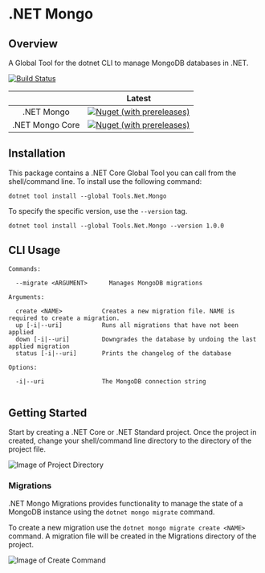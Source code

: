 # .NET Mongo

## Overview

A Global Tool for the dotnet CLI to manage MongoDB databases in .NET.

[![Build Status](https://dev.azure.com/councildevelopment/Dot%20Net%20Mongo/_apis/build/status/ndichiaro.dotnet-mongo?branchName=master)](https://dev.azure.com/councildevelopment/Dot%20Net%20Mongo/_build/latest?definitionId=5&branchName=master) 

|                  | Latest |
| :--:             |  :--:  |
|  .NET Mongo  |[![Nuget (with prereleases)](https://img.shields.io/nuget/vpre/Tools.Net.Mongo)](https://www.nuget.org/packages/Tools.Net.Mongo)|
|  .NET Mongo Core |[![Nuget (with prereleases)](https://img.shields.io/nuget/vpre/Tools.Net.Mongo.Core)](https://www.nuget.org/packages/Tools.Net.Mongo.Core)|

## Installation

This package contains a .NET Core Global Tool you can call from the shell/command line. To install use the following command:

```
dotnet tool install --global Tools.Net.Mongo
```

To specify the specific version, use the `--version` tag.

```
dotnet tool install --global Tools.Net.Mongo --version 1.0.0
```


## CLI Usage

```
Commands:
  
  --migrate <ARGUMENT>      Manages MongoDB migrations
  
Arguments:

  create <NAME>           Creates a new migration file. NAME is required to create a migration.
  up [-i|--uri]           Runs all migrations that have not been applied   
  down [-i|--uri]         Downgrades the database by undoing the last applied migration
  status [-i|--uri]       Prints the changelog of the database
  
Options:
  
  -i|--uri                The MongoDB connection string
  
```

## Getting Started

Start by creating a .NET Core or .NET Standard project. Once the project in created, change your shell/command line directory to the directory of the project file.

![Image of Project Directory](https://github.com/ndichiaro/images/blob/master/DotNetMongo-ProjectShell.png?raw=true)

### Migrations

.NET Mongo Migrations provides functionality to manage the state of a MongoDB instance using the `dotnet mongo migrate` command.

To create a new migration use the `dotnet mongo migrate create <NAME>` command. A migration file will be created in the Migrations directory of the project.

![Image of Create Command](https://github.com/ndichiaro/images/blob/master/DotNetMongo-Create.png?raw=true)
